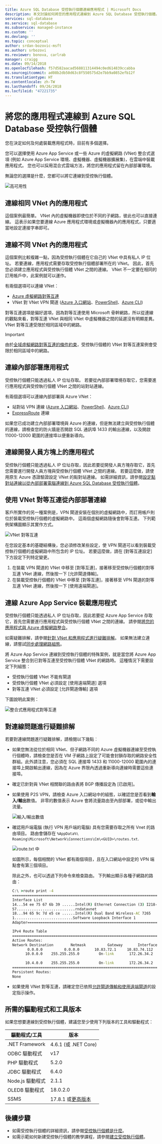 ```yaml
---
title: Azure SQL Database 受控執行個體連線應用程式 | Microsoft Docs
description: 本文討論如何將您的應用程式連線到 Azure SQL Database 受控執行個體。
services: sql-database
ms.service: sql-database
ms.subservice: managed-instance
ms.custom: ''
ms.devlang: ''
ms.topic: conceptual
author: srdan-bozovic-msft
ms.author: srbozovi
ms.reviewer: bonova, carlrab
manager: craigg
ms.date: 09/14/2018
ms.openlocfilehash: f57d582aacad568811314494c0ed614839ccabba
ms.sourcegitcommit: ad08b2db50d63c8f550575d2e7bb9a0852efb12f
ms.translationtype: HT
ms.contentlocale: zh-TW
ms.lasthandoff: 09/26/2018
ms.locfileid: "47221735"
---
```

# <a name="connect-your-application-to-azure-sql-database-managed-instance"></a>將您的應用程式連線到 Azure SQL Database 受控執行個體

您在決定如何及何處裝載應用程式時，目前有多個選擇。 
 
您可以選擇使用 Azure App Service 或一些 Azure 的虛擬網路 (VNet) 整合式選項 (例如 Azure App Service 環境、虛擬機器、虛擬機器擴展集)，在雲端中裝載應用程式。 您也可以採用混合式雲端方法，將您的應用程式留在內部部署環境。 
 
無論您的選擇是什麼，您都可以將它連線到受控執行個體。  

![高可用性](./media/sql-database-managed-instance/application-deployment-topologies.png)  
## <a name="connect-an-application-inside-the-same-vnet"></a>連線相同 VNet 內的應用程式 

這個案例最簡單。 VNet 內的虛擬機器即使位於不同的子網路，彼此也可以直接連線。 這表示如果您要連線 Azure 應用程式環境或虛擬機器內的應用程式，只要適當地設定連接字串即可。  
 
## <a name="connect-an-application-inside-a-different-vnet"></a>連線不同 VNet 內的應用程式 

這個案例比較複雜一點，因為受控執行個體在它自己的 VNet 中具有私人 IP 位址。 若要連線，應用程式需要存取受控執行個體部署所在的 VNet。 因此，首先您必須建立應用程式與受控執行個體 VNet 之間的連線。 VNet 不一定要在相同的訂用帳戶中，此案例就可以運作。 
 
有兩個選項可以連線 VNet： 
- [Azure 虛擬網路對等互連](../virtual-network/virtual-network-peering-overview.md) 
- VNet 對 VNet VPN 閘道 ([Azure 入口網站](../vpn-gateway/vpn-gateway-howto-vnet-vnet-resource-manager-portal.md)、[PowerShell](../vpn-gateway/vpn-gateway-vnet-vnet-rm-ps.md)、[Azure CLI](../vpn-gateway/vpn-gateway-howto-vnet-vnet-cli.md)) 
 
對等互連選項是偏好選項，因為對等互連使用 Microsoft 骨幹網路，所以從連線的觀點來看，對等互連 VNet 與相同 VNet 中虛擬機器之間的延遲沒有明顯差異。 VNet 對等互連受限於相同區域中的網路。  
 
> [!IMPORTANT]
> 由於[全域虛擬網路對等互連的條件約束](../virtual-network/virtual-network-manage-peering.md#requirements-and-constraints)，受控執行個體的 VNet 對等互連案例會受限於相同區域中的網路。 

## <a name="connect-an-on-premises-application"></a>連線內部部署應用程式 

受控執行個體只能透過私人 IP 位址存取。 若要從內部部署環境存取它，您需要進行應用程式與受控執行個體 VNet 之間的站對站連線。 
 
有兩個選項可以連線內部部署與 Azure VNet： 
- 站對站 VPN 連線 ([Azure 入口網站](../vpn-gateway/vpn-gateway-howto-site-to-site-resource-manager-portal.md)、[PowerShell](../vpn-gateway/vpn-gateway-create-site-to-site-rm-powershell.md)、[Azure CLI](../vpn-gateway/vpn-gateway-howto-site-to-site-resource-manager-cli.md)) 
- [ExpressRoute](../expressroute/expressroute-introduction.md) 連線  
 
如果您已成功建立內部部署環境與 Azure 的連線，但是無法建立與受控執行個體的連線，請檢查您的防火牆是否開啟 SQL 通訊埠 1433 的輸出連線，以及開啟 11000-12000 範圍的連接埠以便重新導向。 

## <a name="connect-an-application-on-the-developers-box"></a>連線開發人員方塊上的應用程式

受控執行個體只能透過私人 IP 位址存取，因此若要從開發人員方塊存取它，首先您需要進行開發人員方塊與受控執行個體 VNet 之間的連線。 若要這麼做，請使用原生 Azure 憑證驗證設定 VNet 的點對站連線。 如需詳細資訊，請參閱[設定點對站連線以從內部部署電腦連線到 Azure SQL Database 受控執行個體](sql-database-managed-instance-configure-p2s.md)。

## <a name="connect-from-on-premises-with-vnet-peering"></a>使用 VNet 對等互連從內部部署連線
客戶所實作的另一種案例是，VPN 閘道安裝在個別的虛擬網路中，而訂用帳戶則位於裝載受控執行個體的虛擬網路中。 這兩個虛擬網路隨後會對等互連。 下列範例架構圖顯示其實作方式。

![VNet 對等互連](./media/sql-database-managed-instance-connect-app/vnet-peering.png)

在您設定基本的基礎結構後，您必須修改某些設定，使 VPN 閘道可以看到裝載受控執行個體的虛擬網路中所包含的 IP 位址。 若要這麼做，請在 [對等互連設定] 下方設定下列特定變更。
1.  在裝載 VPN 閘道的 VNet 中移至 [對等互連]，接著移至受控執行個體的對等互連 VNet 連線，然後按一下 [允許閘道傳輸]。
2.  在裝載受控執行個體的 VNet 中移至 [對等互連]，接著移至 VPN 閘道的對等互連 VNet 連線，然後按一下 [使用遠端閘道]。

## <a name="connect-an-azure-app-service-hosted-application"></a>連線 Azure App Service 裝載應用程式 

受控執行個體只能透過私人 IP 位址存取，因此若要從 Azure App Service 存取它，首先您需要進行應用程式與受控執行個體 VNet 之間的連線。 請參閱[將您的應用程式與 Azure 虛擬網路整合](../app-service/web-sites-integrate-with-vnet.md)。  
 
如需疑難排解，請參閱[針對 VNet 和應用程式進行疑難排解](../app-service/web-sites-integrate-with-vnet.md#troubleshooting)。 如果無法建立連線，請嘗試[同步處理網路組態](sql-database-managed-instance-sync-network-configuration.md)。 
 
將 Azure App Service 連線到受控執行個體的特殊案例，就是當您將 Azure App Service 整合到已對等互連至受控執行個體 VNet 的網路時。 這種情況下需要設定下列組態： 

- 受控執行個體 VNet 不能有閘道  
- 受控執行個體 VNet 必須設定 [使用遠端閘道] 選項 
- 對等互連 VNet 必須設定 [允許閘道傳輸] 選項 
 
下圖說明此案例：

![整合式應用程式對等互連](./media/sql-database-managed-instance/integrated-app-peering.png)
 
## <a name="troubleshooting-connectivity-issues"></a>對連線問題進行疑難排解

若要對連線問題進行疑難排解，請檢閱以下幾點︰
- 如果您無法從位於相同 VNet、但子網路不同的 Azure 虛擬機器連線至受控執行個體時，請檢查您是否在 VM 子網路上設定了可能會封鎖存取的網路安全性群組。此外請注意，您必須在 SQL 連接埠 1433 和 11000-12000 範圍內的連接埠上開啟輸出連線，因為在 Azure 界限內透過重新導向連線時需要這些連接埠。 
- 確定已針對與 VNet 相關聯的路由表將 BGP 傳播設定為 [已啟用]。
- 如果使用 P2S VPN，請檢查 Azure 入口網站中的組態，以確認您是否看到**輸入/輸出**數值。 非零的數值表示 Azure 會將流量路由至內部部署，或從中輸出流量。

   ![輸入/輸出數值](./media/sql-database-managed-instance-connect-app/ingress-egress-numbers.png)

- 確認用戶端電腦 (執行 VPN 用戶端的電腦) 具有您需要存取之所有 Vnet 的路由項目。 路由會儲存在 `%AppData%\ Roaming\Microsoft\Network\Connections\Cm\<GUID>\routes.txt`.


   ![route.txt 中](./media/sql-database-managed-instance-connect-app/route-txt.png)

   如圖所示，每個相關的 VNet 都有兩個項目，且在入口網站中設定的 VPN 端點會有第三個項目。

   除此之外，也可以透過下列命令來檢查路由。 下列輸出顯示各種子網路的路由： 

   ```cmd
   C:\ >route print -4
   ===========================================================================
   Interface List
   14...54 ee 75 67 6b 39 ......Intel(R) Ethernet Connection (3) I218-LM
   57...........................rndatavnet
   18...94 65 9c 7d e5 ce ......Intel(R) Dual Band Wireless-AC 7265
   1...........................Software Loopback Interface 1
   Adapter===========================================================================
   
   IPv4 Route Table
   ===========================================================================
   Active Routes:
   Network Destination        Netmask          Gateway       Interface  Metric
          0.0.0.0          0.0.0.0       10.83.72.1     10.83.74.112     35
         10.0.0.0    255.255.255.0         On-link       172.26.34.2     43
     
         10.4.0.0    255.255.255.0         On-link       172.26.34.2     43
   ===========================================================================
   Persistent Routes:
   None
   ```

- 如果使用 VNet 對等互連，請確定您已依照[允許閘道傳輸和使用遠端閘道](#connect-from-on-premises-with-vnet-peering)的設定指示操作。 

## <a name="required-versions-of-drivers-and-tools"></a>所需的驅動程式和工具版本

如果您想要連線到受控執行個體，建議您至少使用下列版本的工具和驅動程式：

| 驅動程式/工具 | 版本 |
| --- | --- |
|.NET Framework | 4.6.1 (或 .NET Core) | 
|ODBC 驅動程式    | v17 |
|PHP 驅動程式 | 5.2.0 |
|JDBC 驅動程式    | 6.4.0 |
|Node.js 驅動程式 | 2.1.1 |
|OLEDB 驅動程式   | 18.0.2.0 |
|SSMS   | 17.8.1 或[更高版本](https://docs.microsoft.com/sql/ssms/download-sql-server-management-studio-ssms?view=sql-server-2017) |

## <a name="next-steps"></a>後續步驟

- 如需受控執行個體的詳細資訊，請參閱[受控執行個體是什麼](sql-database-managed-instance.md)。
- 如需示範如何新建受控執行個體的教學課程，請參閱[建立受控執行個體](sql-database-managed-instance-get-started.md)。
